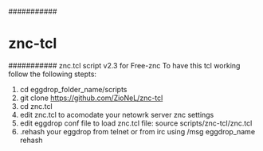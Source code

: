 ###########
# znc-tcl #
###########
znc.tcl script v2.3 for Free-znc
To have this tcl working follow the following stepts:

1. cd eggdrop_folder_name/scripts
2. git clone https://github.com/ZioNeL/znc-tcl
3. cd znc.tcl
4. edit znc.tcl to acomodate your netowrk server znc settings
5. edit eggdrop conf file to load znc.tcl file: source scripts/znc-tcl/znc.tcl
6. .rehash your eggdrop from telnet or from irc using /msg eggdrop_name rehash
